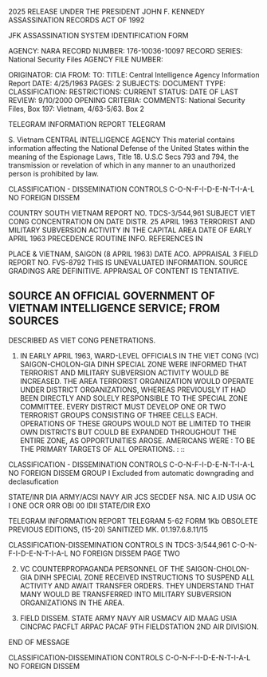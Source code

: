 2025 RELEASE UNDER THE PRESIDENT JOHN F. KENNEDY ASSASSINATION RECORDS ACT OF 1992

JFK ASSASSINATION SYSTEM
IDENTIFICATION FORM

AGENCY: NARA
RECORD NUMBER: 176-10036-10097
RECORD SERIES: National Security Files
AGENCY FILE NUMBER:

ORIGINATOR: CIA
FROM:
TO:
TITLE: Central Intelligence Agency Information Report
DATE: 4/25/1963
PAGES: 2
SUBJECTS:
DOCUMENT TYPE:
CLASSIFICATION:
RESTRICTIONS:
CURRENT STATUS:
DATE OF LAST REVIEW: 9/10/2000
OPENING CRITERIA:
COMMENTS: National Security Files, Box 197: Vietnam, 4/63-5/63. Box 2

TELEGRAM INFORMATION REPORT TELEGRAM

S. Vietnam
CENTRAL INTELLIGENCE AGENCY
This material contains information affecting the National Defense of the United States within the meaning of the Espionage Laws, Title 18. U.S.C Secs
793 and 794, the transmission or revelation of which in any manner to an unauthorized person is prohibited by law.

CLASSIFICATION - DISSEMINATION CONTROLS
C-O-N-F-I-D-E-N-T-I-A-L  NO FOREIGN DISSEM

COUNTRY SOUTH VIETNAM REPORT NO. TDCS-3/544,961
SUBJECT VIET CONG CONCENTRATION ON DATE DISTR. 25 APRIL 1963
TERRORIST AND MILITARY
SUBVERSION ACTIVITY IN THE
CAPITAL AREA
DATE OF EARLY APRIL 1963 PRECEDENCE ROUTINE
INFO. REFERENCES IN

PLACE & VIETNAM, SAIGON (8 APRIL 1963)
DATE ACO.
APPRAISAL 3 FIELD REPORT NO. FVS-8792
THIS IS UNEVALUATED INFORMATION. SOURCE GRADINGS ARE DEFINITIVE. APPRAISAL OF CONTENT IS TENTATIVE.

SOURCE AN OFFICIAL GOVERNMENT OF VIETNAM INTELLIGENCE SERVICE; FROM SOURCES
-
DESCRIBED AS VIET CONG PENETRATIONS.

1. IN EARLY APRIL 1963, WARD-LEVEL OFFICIALS IN THE VIET CONG (VC)
SAIGON-CHOLON-GIA DINH SPECIAL ZONE WERE INFORMED THAT TERRORIST AND
MILITARY SUBVERSION ACTIVITY WOULD BE INCREASED. THE AREA TERRORIST
ORGANIZATION WOULD OPERATE UNDER DISTRICT ORGANIZATIONS, WHEREAS
PREVIOUSLY IT HAD BEEN DIRECTLY AND SOLELY RESPONSIBLE TO THE SPECIAL
ZONE COMMITTEE. EVERY DISTRICT MUST DEVELOP ONE OR TWO TERRORIST
GROUPS CONSISTING OF THREE CELLS EACH. OPERATIONS OF THESE GROUPS
WOULD NOT BE LIMITED TO THEIR OWN DISTRICTS BUT COULD BE EXPANDED
THROUGHOUT THE ENTIRE ZONE, AS OPPORTUNITIES AROSE. AMERICANS WERE
:
TO BE THE PRIMARY TARGETS OF ALL OPERATIONS.
:
::

CLASSIFICATION - DISSEMINATION CONTROLS
C-O-N-F-I-D-E-N-T-I-A-L  NO FOREIGN DISSEM
GROUP I
Excluded from automatic
downgrading and
declasufication

STATE/INR DIA ARMY/ACSI NAVY AIR JCS SECDEF NSA. NIC A.ID USIA OC I ONE OCR ORR OBI 00 IDII
STATE/DIR EXO

TELEGRAM INFORMATION REPORT TELEGRAM
5-62
FORM 1Kb OBSOLETE PREVIOUS EDITIONS, (15-20)
SANITIZED MK. 01.197.6.8.11/15

CLASSIFICATION-DISSEMINATION CONTROLS IN
TDCS-3/544,961
C-O-N-F-I-D-E-N-T-I-A-L  NO FOREIGN DISSEM PAGE TWO

2. VC COUNTERPROPAGANDA PERSONNEL OF THE SAIGON-CHOLON-GIA DINH
SPECIAL ZONE RECEIVED INSTRUCTIONS TO SUSPEND ALL ACTIVITY AND AWAIT
TRANSFER ORDERS. THEY UNDERSTAND THAT MANY WOULD BE TRANSFERRED INTO
MILITARY SUBVERSION ORGANIZATIONS IN THE AREA.

3. FIELD DISSEM. STATE ARMY NAVY AIR USMACV AID MAAG
USIA CINCPAC PACFLT ARPAC PACAF 9TH FIELDSTATION 2ND AIR
DIVISION.

END OF MESSAGE

CLASSIFICATION-DISSEMINATION CONTROLS
C-O-N-F-I-D-E-N-T-I-A-L  NO FOREIGN DISSEM
